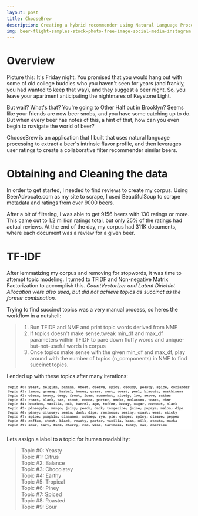 ```yaml
---
layout: post
title: ChooseBrew
description: Creating a hybrid recommender using Natural Language Processing and user reviews
img: beer-flight-samples-stock-photo-free-image-social-media-instagram.jpg
---
```


# Overview
Picture this: It's Friday night. You promised that you would hang out with some of old college buddies who you haven't seen for years (and frankly, you had wanted to keep that way), and they suggest a beer night. So, you leave your apartment anticipating the nightmares of Keystone Light.  

But wait? What's that? You're going to Other Half out in Brooklyn? Seems like your friends are now beer snobs, and you have some catching up to do. But when every beer has notes of this, a hint of that, how can you even begin to navigate the world of beer?

ChooseBrew is an application that I built that uses natural language processing to extract a beer's intrinsic flavor profile, and then leverages user ratings to create a collaborative filter recommender similar beers.

# Obtaining and Cleaning the data

In order to get started, I needed to find reviews to create my corpus. Using BeerAdvocate.com as my site to scrape, I used BeautifulSoup to scrape metadata and ratings from over 9000 beers.  

After a bit of filtering, I was able to get 9156 beers with 130 ratings or more. This came out to 1.2 million ratings total, but only 25% of the ratings had actual reviews. At the end of the day, my corpus had 311K documents, where each document was a review for a given beer.

# TF-IDF
After lemmatizing my corpus and removing for stopwords, it was time to attempt topic modeling. I turned to TFIDF and Non-negative Matrix Factorization to accomplish this. *CountVectorizer and Latent Dirichlet Allocation were also used, but did not achieve topics as succinct as the former combination.*

Trying to find succinct topics was a very manual process, so heres the workflow in a nutshell:
>1. Run TFIDF and NMF and print topic words derived from NMF
>2. If topics doesn't make sense,tweak min_df and max_df parameters within TFIDF to pare down fluffy words and unique-but-not-useful words in corpus
>3. Once topics make sense with the given min_df and max_df, play around with the number of topics (n_components) in NMF to find succinct topics.

I ended up with these topics after many iterations:

![flavor profiles](/assets/img/flavors.png)

Lets assign a label to a topic for human readability:

>Topic #0: Yeasty  
>Topic #1: Citrus  
>Topic #2: Balance  
>Topic #3: Chocolatey  
>Topic #4: Earthy  
>Topic #5: Tropical    
>Topic #6: Piney  
>Topic #7: Spiced  
>Topic #8: Roasted  
>Topic #9: Sour  